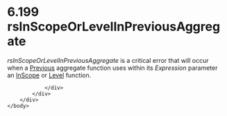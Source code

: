 <html dir="LTR" xmlns:mshelp="http://msdn.microsoft.com/mshelp" xmlns:ddue="http://ddue.schemas.microsoft.com/authoring/2003/5" xmlns:xlink="http://www.w3.org/1999/xlink" xmlns:tool="http://www.microsoft.com/tooltip">
    <head>
        <meta http-equiv="Content-Type" content="text/html; CHARSET=utf-8"></meta>
        <meta name="save" content="history"></meta>
        <title>6.199 rsInScopeOrLevelInPreviousAggregate</title>
        <xml>
            <mshelp:toctitle title="6.199 rsInScopeOrLevelInPreviousAggregate"></mshelp:toctitle>
            <mshelp:rltitle title="[MS-RDL]: rsInScopeOrLevelInPreviousAggregate"></mshelp:rltitle>
            <mshelp:keyword index="A" term="efded231-9d1c-479a-ba52-9a50f1d3fca7"></mshelp:keyword>
            <mshelp:attr name="DCSext.ContentType" value="open specification"></mshelp:attr>
            <mshelp:attr name="AssetID" value="efded231-9d1c-479a-ba52-9a50f1d3fca7"></mshelp:attr>
            <mshelp:attr name="TopicType" value="kbRef"></mshelp:attr>
            <mshelp:attr name="DCSext.Title" value="[MS-RDL]: rsInScopeOrLevelInPreviousAggregate" />
        </xml>
    </head>
    <body>
        <div id="header">
            <h1 class="heading">6.199 rsInScopeOrLevelInPreviousAggregate</h1>
        </div>
        <div id="mainSection">
            <div id="mainBody">
                <div id="allHistory" class="saveHistory"></div>
                <div id="sectionSection0" class="section" name="collapseableSection">
                    

<p><i>rsInScopeOrLevelInPreviousAggregate</i> is a critical
error that will occur when a <a href="3e1da2a1-547f-4b00-b88e-62847bea3419.htm">Previous</a>
aggregate function uses within its <i>Expression</i> parameter an <a href="242d5079-51e7-4734-aff7-065f47be2162.htm">InScope</a> or <a href="5870d4c3-70f6-4357-becd-717fd9471ee0.htm">Level</a> function.</p>


                </div>
            </div>
        </div>
    </body>
</html>